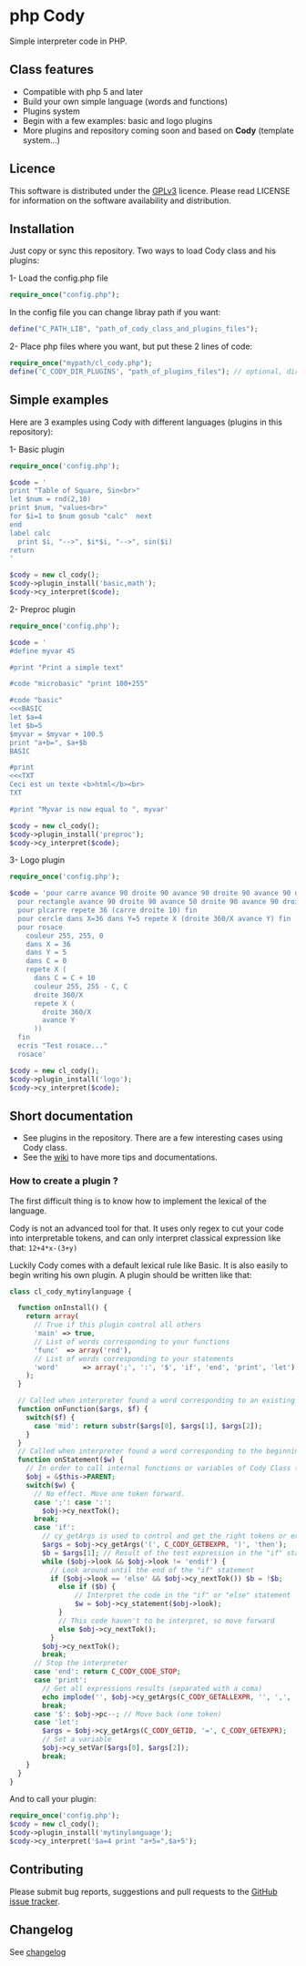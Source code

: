 # php Cody
Simple interpreter code in PHP.



## Class features

- Compatible with php 5 and later
- Build your own simple language (words and functions)
- Plugins system
- Begin with a few examples: basic and logo plugins
- More plugins and repository coming soon and based on **Cody** (template system...)

## Licence
This software is distributed under the [GPLv3](http://www.gnu.org/licenses/gpl.html) licence. Please read LICENSE for information on the software availability and distribution.

## Installation
Just copy or sync this repository.
Two ways to load Cody class and his plugins:

1- Load the config.php file
```php
require_once("config.php");
```
In the config file you can change libray path if you want:
```php
define("C_PATH_LIB", "path_of_cody_class_and_plugins_files");
```
2- Place php files where you want, but put these 2 lines of code:
```php
require_once("mypath/cl_cody.php");
define('C_CODY_DIR_PLUGINS', "path_of_plugins_files"); // optional, directory "plugin" by default
```

## Simple examples
Here are 3 examples using Cody with different languages (plugins in this repository):

1- Basic plugin
```php
require_once('config.php');

$code = '
print "Table of Square, Sin<br>"
let $num = rnd(2,10)  
print $num, "values<br>"
for $i=1 to $num gosub "calc"  next
end
label calc
  print $i, "-->", $i*$i, "-->", sin($i)
return
'

$cody = new cl_cody();
$cody->plugin_install('basic,math');
$cody->cy_interpret($code);
```

2- Preproc plugin

```php
require_once('config.php');

$code = '
#define myvar 45

#print "Print a simple text"

#code "microbasic" "print 100+255"

#code "basic"
<<<BASIC
let $a=4
let $b=5
$myvar = $myvar + 100.5
print "a+b=", $a+$b
BASIC

#print
<<<TXT
Ceci est un texte <b>html</b><br>
TXT

#print "Myvar is now equal to ", myvar'

$cody = new cl_cody();
$cody->plugin_install('preproc');
$cody->cy_interpret($code);
```

3- Logo plugin

```php
require_once('config.php');

$code = 'pour carre avance 90 droite 90 avance 90 droite 90 avance 90 droite 90 avance 90 droite 90 fin
  pour rectangle avance 90 droite 90 avance 50 droite 90 avance 90 droite 90 avance 50 droite 90 fin
  pour plcarre repete 36 (carre droite 10) fin
  pour cercle dans X=36 dans Y=5 repete X (droite 360/X avance Y) fin
  pour rosace
    couleur 255, 255, 0   
    dans X = 36
    dans Y = 5
    dans C = 0
    repete X (
      dans C = C + 10
      couleur 255, 255 - C, C
      droite 360/X
      repete X (
        droite 360/X
        avance Y
      ))
  fin
  ecris "Test rosace..."
  rosace'

$cody = new cl_cody();
$cody->plugin_install('logo');
$cody->cy_interpret($code);
```

## Short documentation
* See plugins in the repository. There are a few interesting cases using Cody class.
* See the [wiki](https://github.com/casanoe/cody/wiki) to have more tips and documentations.

### How to create a plugin ?
The first difficult thing is to know how to implement the lexical of the language.

Cody is not an advanced tool for that. It uses only regex to cut your code into interpretable tokens, and can only interpret classical expression like that: `12+4*x-(3+y)`

Luckily Cody comes with a default lexical rule like Basic. It is also easily to begin writing his own plugin.
A plugin should be written like that:
```php
class cl_cody_mytinylanguage {

  function onInstall() {
    return array(
      // True if this plugin control all others
      'main' => true,
      // List of words corresponding to your functions
      'func'  => array('rnd'),
      // List of words corresponding to your statements
      'word'      => array(';', ':', '$', 'if', 'end', 'print', 'let')
    );
  }

  // Called when interpreter found a word corresponding to an existing function
  function onFunction($args, $f) {
    switch($f) {
      case 'mid': return substr($args[0], $args[1], $args[2]);
    }
  }
  // Called when interpreter found a word corresponding to the beginning of a statement
  function onStatement($w) {
    // In order to call internal functions or variables of Cody Class (parent)
    $obj = &$this->PARENT; 
    switch($w) {
      // No effect. Move one token forward.
      case ';': case ':':
        $obj->cy_nextTok(); 
      break;
      case 'if':
        // cy_getArgs is used to control and get the right tokens or expressions
        $args = $obj->cy_getArgs('(', C_CODY_GETBEXPR, ')', 'then'); 
    	$b = $args[1]; // Result of the test expression in the "if" statement
    	while ($obj->look && $obj->look != 'endif') { 
          // Look around until the end of the "if" statement
    	  if ($obj->look == 'else' && $obj->cy_nextTok()) $b = !$b;
    	  	else if ($b) {
    	   		// Interpret the code in the "if" or "else" statement
             	$w = $obj->cy_statement($obj->look); 
    	  	} 
          	// This code haven't to be interpret, so move forward
          	else $obj->cy_nextTok();
    	  }
        $obj->cy_nextTok();
    	break;
      // Stop the interpreter
      case 'end': return C_CODY_CODE_STOP;
      case 'print':
        // Get all expressions results (separated with a coma)
        echo implode('', $obj->cy_getArgs(C_CODY_GETALLEXPR, '', ',', ''));
        break;
      case '$': $obj->pc--; // Move back (one token)
      case 'let':
        $args = $obj->cy_getArgs(C_CODY_GETID, '=', C_CODY_GETEXPR);
        // Set a variable
        $obj->cy_setVar($args[0], $args[2]);
        break;
    }
  }
}
```
And to call your plugin:
```php
require_once('config.php');
$cody = new cl_cody();
$cody->plugin_install('mytinylanguage');
$cody->cy_interpret('$a=4 print "a+5=",$a+5');
```

## Contributing
Please submit bug reports, suggestions and pull requests to the [GitHub issue tracker](https://github.com/casanoe/cody/issues).

## Changelog
See [changelog](changelog.md)

